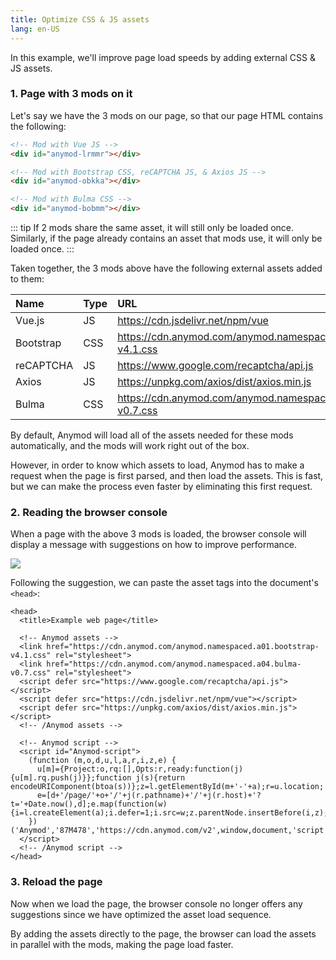 ```yaml
---
title: Optimize CSS & JS assets
lang: en-US
---
```


In this example, we'll improve page load speeds by adding external CSS & JS assets.

### 1. Page with 3 mods on it

Let's say we have the 3 mods on our page, so that our page HTML contains the following:

```html
<!-- Mod with Vue JS -->
<div id="anymod-lrmmr"></div>

<!-- Mod with Bootstrap CSS, reCAPTCHA JS, & Axios JS -->
<div id="anymod-obkka"></div>

<!-- Mod with Bulma CSS -->
<div id="anymod-bobmm"></div>
```

::: tip
If 2 mods share the same asset, it will still only be loaded once. Similarly, if the page already contains an asset that mods use, it will only be loaded once.
:::

Taken together, the 3 mods above have the following external assets added to them:

| Name | Type | URL |
|:---- |:---- |:--- |
| Vue.js | JS | https://cdn.jsdelivr.net/npm/vue |
| Bootstrap | CSS | https://cdn.anymod.com/anymod.namespaced.a01.bootstrap-v4.1.css |
| reCAPTCHA | JS | https://www.google.com/recaptcha/api.js |
| Axios | JS | https://unpkg.com/axios/dist/axios.min.js |
| Bulma | CSS | https://cdn.anymod.com/anymod.namespaced.a04.bulma-v0.7.css |

By default, Anymod will load all of the assets needed for these mods automatically, and the mods will work right out of the box.

However, in order to know which assets to load, Anymod has to make a request when the page is first parsed, and then load the assets.  This is fast, but we can make the process even faster by eliminating this first request.

### 2. Reading the browser console

When a page with the above 3 mods is loaded, the browser console will display a message with suggestions on how to improve performance.

<img src="https://res.cloudinary.com/component/image/upload/v1537308861/optimize-01_eiuyj1.png">

Following the suggestion, we can paste the asset tags into the document's `<head>`:

```html{4-10}
<head>
  <title>Example web page</title>

  <!-- Anymod assets -->
  <link href="https://cdn.anymod.com/anymod.namespaced.a01.bootstrap-v4.1.css" rel="stylesheet">
  <link href="https://cdn.anymod.com/anymod.namespaced.a04.bulma-v0.7.css" rel="stylesheet">
  <script defer src="https://www.google.com/recaptcha/api.js"></script>
  <script defer src="https://cdn.jsdelivr.net/npm/vue"></script>
  <script defer src="https://unpkg.com/axios/dist/axios.min.js"></script>
  <!-- /Anymod assets -->

  <!-- Anymod script -->
  <script id="Anymod-script">
    (function (m,o,d,u,l,a,r,i,z,e) {
      u[m]={Project:o,rq:[],Opts:r,ready:function(j){u[m].rq.push(j)}};function j(s){return encodeURIComponent(btoa(s))};z=l.getElementById(m+'-'+a);r=u.location;
      e=[d+'/page/'+o+'/'+j(r.pathname)+'/'+j(r.host)+'?t='+Date.now(),d];e.map(function(w){i=l.createElement(a);i.defer=1;i.src=w;z.parentNode.insertBefore(i,z);});
    })('Anymod','87M478','https://cdn.anymod.com/v2',window,document,'script');
  </script>
  <!-- /Anymod script -->
</head>
```

### 3. Reload the page

Now when we load the page, the browser console no longer offers any suggestions since we have optimized the asset load sequence. 

By adding the assets directly to the page, the browser can load the assets in parallel with the mods, making the page load faster.

